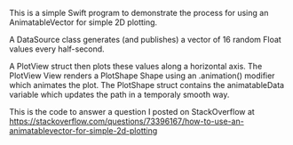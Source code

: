 This is a simple Swift program to demonstrate the process for using an AnimatableVector for simple 2D plotting.

A DataSource class generates (and publishes) a vector of 16 random Float values every half-second.

A PlotView struct then plots these values along a horizontal axis. The PlotView View renders a PlotShape Shape using an .animation() modifier which animates the plot.  The PlotShape struct contains the animatableData variable which updates the path in a temporaly smooth way.

This is the code to answer a question I posted on StackOverflow at https://stackoverflow.com/questions/73396167/how-to-use-an-animatablevector-for-simple-2d-plotting
